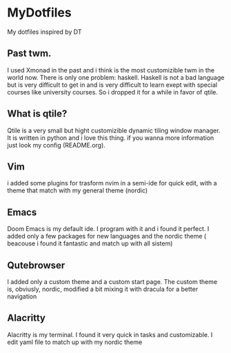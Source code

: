 # MyDotfiles
My dotfiles inspired by DT

## Past twm. 
I used Xmonad in the past and i think is the most customizible twm in the world now. There is only one problem: haskell. Haskell is not a bad language but is very difficult to get in and is very difficult to learn exept with special courses like university courses. So i dropped it for a while in favor of qtile. 

## What is qtile?
Qtile is a very small but hight customizible dynamic tiling window manager. It is written in python and i love this thing. if you wanna more information just look my config (README.org).

## Vim
i added some plugins for trasform nvim in a semi-ide for quick edit, with a theme that match with my general theme (nordic)

## Emacs
Doom Emacs is my default ide. I program with it and i found it perfect. I added only a few packages for new languages and the nordic theme ( beacouse i found it fantastic and match up with all sistem)

## Qutebrowser
I added only a custom theme and a custom start page. The custom theme is, obviusly, nordic, modified a bit mixing it with dracula for a better navigation

## Alacritty
Alacritty is my terminal. I found it very quick in tasks and customizable. I edit yaml file to match up with my nordic theme

<!-- ## Openbox -->
<!-- Openbox is a window manager that i use for some chilling use ( or for backup in case my config should not work for a big update of my current twm ) -->
<!-- ### Polybar -->
<!-- Polybar is the best bar for any wm. Is a bit bloat but looks absolutely gorgeous ! -->

